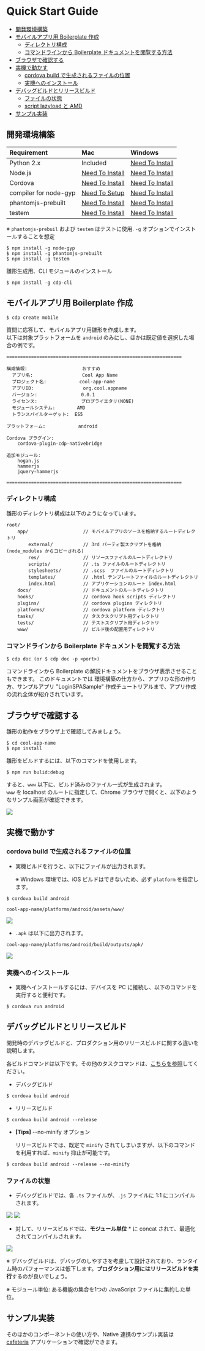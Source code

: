 ﻿Quick Start Guide
======

- [開発環境構築](#DEVENV)
- [モバイルアプリ用 Boilerplate 作成](#BOILERPLATE)
    - [ディレクトリ構成](#BOILERPLATE_DIRECTORY)
    - [コマンドラインから Boilerplate ドキュメントを閲覧する方法](#BOILERPLATE_DOCUMENT)
- [ブラウザで確認する](#BROWSER)
- [実機で動かす](#DEVICE)
    - [cordova build で生成されるファイルの位置](#DEVICE_LOCATION)
    - [実機へのインストール](#DEVICE_INSTALL)
- [デバッグビルドとリリースビルド](#BUILD)
    - [ファイルの状態](#BUILD_FILE)
    - [script lazyload と AMD](#BUILD_LOADER)
- [サンプル実装](#SAMPLES)


## <a name="DEVENV" />開発環境構築

| Requirement           | Mac                                                                 | Windows                                                             |
|:----------------------|:--------------------------------------------------------------------|:--------------------------------------------------------------------|
| Python 2.x            | Included                                                            | [Need To Install](https://www.python.org/downloads/)                |
| Node.js               | [Need To Install](http://nodejs.org/download/ )                     | [Need To Install](http://nodejs.org/download/ )                     |
| Cordova               | [Need To Install](http://cordova.apache.org/)                       | [Need To Install](http://cordova.apache.org/)                       |
| compiler for node-gyp | [Need To Setup](https://github.com/TooTallNate/node-gyp/)           | [Need To Install](https://github.com/TooTallNate/node-gyp/)         |
| phantomjs-prebuilt    | [Need To Install](https://www.npmjs.com/package/phantomjs-prebuilt) | [Need To Install](https://www.npmjs.com/package/phantomjs-prebuilt) |
| testem                | [Need To Install](https://www.npmjs.com/package/testem)             | [Need To Install](http://cordova.apache.org/)                       |


※ `phantomjs-prebuil` および `testem` はテストに使用. `-g` オプションでインストールすることを想定

```
$ npm install -g node-gyp
$ npm install -g phantomjs-prebuilt
$ npm install -g testem
```

雛形生成用、CLI モジュールのインストール

```
$ npm install -g cdp-cli
```

## <a name="BOILERPLATE" />モバイルアプリ用 Boilerplate 作成


```
$ cdp create mobile
```

質問に応答して、モバイルアプリ用雛形を作成します。  
以下は対象プラットフォームを `android` のみにし、ほかは既定値を選択した場合の例です。


```
================================================================

構成情報:                    おすすめ
  アプリ名:                  Cool App Name
  プロジェクト名:            cool-app-name
  アプリID:                  org.cool.appname
  バージョン:                0.0.1
  ライセンス:                プロプライエタリ(NONE)
  モジュールシステム:        AMD
  トランスパイルターゲット:  ES5

プラットフォーム:            android

Cordova プラグイン:
    cordova-plugin-cdp-nativebridge

追加モジュール:
    hogan.js
    hammerjs
    jquery-hammerjs

================================================================
```

### <a name="BOILERPLATE_DIRECTORY" />ディレクトリ構成

雛形のディレクトリ構成は以下のようになっています。


```
root/
    app/                    // モバイルアプリのソースを格納するルートディレクトリ
        external/           // 3rd パーティ製スクリプトを格納 (node_modules からコピーされる)
        res/                // リソースファイルのルートディレクトリ
        scripts/            // .ts ファイルのルートディレクトリ
        stylesheets/        // .scss  ファイルのルートディレクトリ
        templates/          // .html テンプレートファイルのルートディレクトリ
        index.html          // アプリケーションのルート index.html
    docs/                   // ドキュメントのルートディレクトリ
    hooks/                  // cordova hook scripts ディレクトリ
    plugins/                // cordova plugins ディレクトリ
    platforms/              // cordova platform ディレクトリ
    tasks/                  // タスクスクリプト用ディレクトリ
    tests/                  // テストスクリプト用ディレクトリ
    www/                    // ビルド後の配置用ディレクトリ
```

### <a name="BOILERPLATE_DOCUMENT" />コマンドラインから Boilerplate ドキュメントを閲覧する方法

```
$ cdp doc (or $ cdp doc -p <port>)
```

コマンドラインから Boilerplate の解説ドキュメントをブラウザ表示させることもできます。
このドキュメントでは 環境構築の仕方から、アプリひな形の作り方、サンプルアプリ "LoginSPASample" 作成チュートリアルまで、アプリ作成の流れ全体が紹介されています。


## <a name="BROWSER" />ブラウザで確認する

雛形の動作をブラウザ上で確認してみましょう。

```
$ cd cool-app-name
$ npm install
```

雛形をビルドするには、以下のコマンドを使用します。

```
$ npm run bulid:debug
```
すると、`www` 以下に、ビルド済みのファイル一式が生成されます。  
`www` を localhost のルートに指定して、Chrome ブラウザで開くと、以下のようなサンプル画面が確認できます。

<img src="../images/sample_app_ja.png">


## <a name="DEVICE" />実機で動かす

### <a name="DEVICE_LOCATION" />cordova build で生成されるファイルの位置

* 実機ビルドを行うと、以下にファイルが出力されます。

   ※ Windows 環境では、iOS ビルドはできないため、必ず `platform` を指定します。

```
$ cordova build android
```

`cool-app-name/platforms/android/assets/www/`

<img src="../images/device_1_output_files.png">

* `.apk` は以下に出力されます。

`cool-app-name/platforms/android/build/outputs/apk/`

<img src="../images/device_2_output_apk.png">


### <a name="DEVICE_INSTALL" />実機へのインストール

* 実機へインストールするには、デバイスを PC に接続し、以下のコマンドを実行すると便利です。

```
$ cordova run android
```

## <a name="BUILD" />デバッグビルドとリリースビルド

開発時のデバッグビルドと、プロダクション用のリリースビルドに関する違いを説明します。

   各ビルドコマンドは以下です。その他のタスクコマンドは、[こちらを参照](https://github.com/sony/cdp-js/tree/master/packages/cafeteria/docs/ja#task--command-解説)してください。

* デバッグビルド
```
$ cordova build android
```

* リリースビルド
```
$ cordova build android --release
```

* **[Tips]** --no-minify オプション

   リリースビルドでは、既定で `minify` されてしまいますが、以下のコマンドを利用すれば、`minify` 抑止が可能です。

```
$ cordova build android --release --no-minify
```

### <a name="BUILD_FILE" />ファイルの状態

* デバッグビルドでは、各 `.ts` ファイルが、`.js` ファイルに 1:1 にコンパイルされます。

<img src="../images/build_1_debug.png">

<img src="../images/build_1_debug_view.png">


* 対して、リリースビルドでは、**モジュール単位** * に concat されて、最適化されてコンパイルされます。

<img src="../images/build_2_release.png">

※ デバッグビルドは、デバッグのしやすさを考慮して設計されており、ランタイム時のパフォーマンスは低下します。**プロダクション用にはリリースビルドを実行**するのが良いでしょう。

※ モジュール単位: ある機能の集合を1つの JavaScript ファイルに集約した単位。


## <a name="SAMPLES" />サンプル実装

そのほかのコンポーネントの使い方や、Native 連携のサンプル実装は  
[cafeteria](https://github.com/sony/cdp-js/tree/master/packages/cafeteria) アプリケーションで確認ができます。

